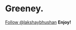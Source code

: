# **Greeney.** 


<a class="github-button" href="https://github.com/lakshaybhushan" data-size="large" aria-label="Follow @lakshaybhushan on GitHub">Follow @lakshaybhushan</a>
**Enjoy!**
